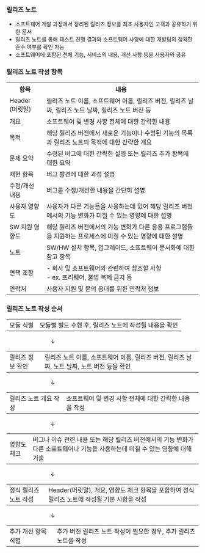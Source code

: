 ### 릴리즈 노트
- 소프트웨어 개발 과정에서 정리된 릴리즈 정보를 최조 사용자인 고객과 공유하기 위한 문서
- 릴리즈 노트를 통해 테스트 진행 결과와 소프트웨어 사양에 대한 개발팀의 정확한 준수 여부를 확인 가능
- 소프트웨어에 포함된 전체 기능, 서비스의 내용, 개선 사항 등을 사용자와 공유

### 릴리즈 노트 작성 항목
<table>
<tr>
<th>항목</th>
<th>내용</th></tr>
<tr>
<td>Header<br>
(머릿말)</td>
<td>릴리즈 노트 이름, 소프트웨어 이름, 릴리즈 버전, 릴리즈 날짜, 릴리즈 노트 날짜, 릴리즈 노트 버전 등</td></tr>
<tr>
<td>개요</td>
<td>소프트웨어 및 변경 사항 전체에 대한 간략한 내용</td>
<tr><td>목적</td>
<td>해당 릴리즈 버전에서 새로운 기능이나 수정된 기능의 목록과 릴리즈 노트의 목적에 대한 간략한 개요</td></tr>
<tr><td>문제 요약</td>
<td>수정된 버그에 대한 간략한 설명 또는 릴리즈 추가 항목에 대한 요약</td></tr>
<tr><td>재현 항목</td>
<td>버그 발견에 대한 과정 설명</td>
</tr>
<tr><td>수정/개선 내용</td>
<td>버그를 수정/개선한 내용을 간단히 설명</td>
</tr>
<tr><td>사용자 영향도</td>
<td>사용자가 다른 기능들을 사용하는데 있어 해당 릴리즈 버전에서의 기능 변화가 미칠 수 있는 영향에 대한 설명</td></tr>
<tr><td>SW 지원 영향도</td>
<td>해당 릴리즈 버전에서의 기능 변화가 다른 응용 프로그램들을 지원하는 프로세스에 미칠 수 있는 영향에 대한 설명</td></tr>
<tr><td>노트</td>
<td>SW/HW 설치 항목, 업그레이드, 소프트웨어 문서화에 대한 참고 항목</td></tr>
<tr><td>면책 조항</td>
<td>- 회사 및 소프트웨어와 관련하여 참조할 사항<br>
- ex. 프리웨어, 불법 복제 금지 등</td></tr>
<tr><td>연락처</td>
<td>사용자 지원 및 문의 응대를 위한 연락처 정보</td></tr>
</table>

### 릴리즈 노트 작성 순서
<table><td>모듈 식별</td><td>모듈별 빌드 수행 후, 릴리즈 노트에 작성될 내용을 확인</td></table>  
　　　　　　　 　&darr;  
<table><td>릴리즈 정보 확인</td><td>릴리즈 노트 이름, 소프트웨어 이름, 릴리즈 버전, 릴리즈 날짜, 노트 날짜, 노트 버전 등을 확인</td></table>  
　　　　　　　 　&darr;  
<table><td>릴리즈 노트 개요 작성</td><td>소프트웨어 및 변경 사항 전체에 대한 간략한 내용을 작성</td></table>  
　　　　　　　 　&darr;  
<table><td>영향도 체크</td><td>버그나 이슈 관련 내용 또는 해당 릴리즈 버전에서의 기능 변화가 다른 소프트웨어나 기능을 사용하는데 미칠 수 있는 영향에 대해 기술</td></table>  
　　　　　　　 　&darr;  
<table><tr><td>정식 릴리즈 노트 작성</td><td>Header(머릿말), 개요, 영향도 체크 항목을 포함하여 정식 릴리즈 노트에 작성될 기본 사항을 작성</td></tr></table>  
　　　　　　　 　&darr;  
<table><td>추가 개선 항목 식별</td><td>추가 버전 릴리즈 노트 작성이 필요한 경우, 추가 릴리즈 노트를 작성</td></table>


